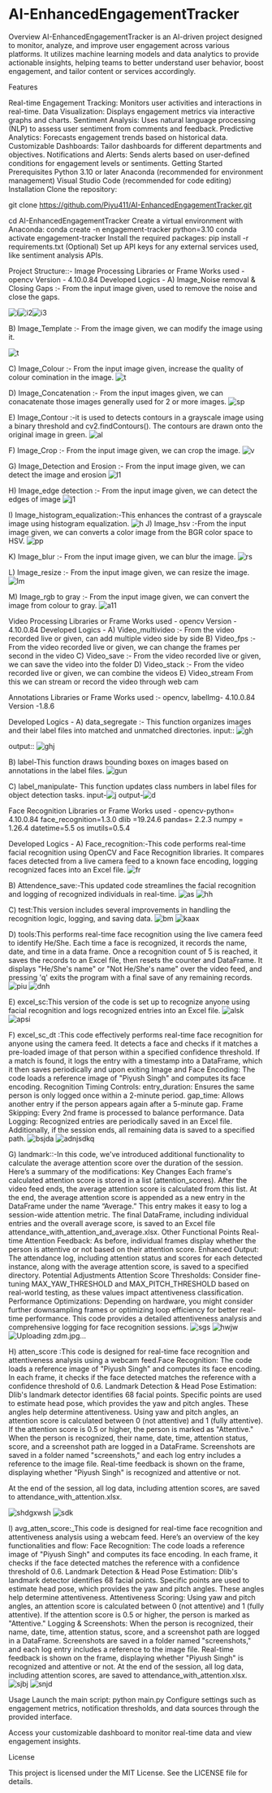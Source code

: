# AI-EnhancedEngagementTracker
Overview
AI-EnhancedEngagementTracker is an AI-driven project designed to monitor, analyze, and improve user engagement across various platforms. It utilizes machine learning models and data analytics to provide actionable insights, helping teams to better understand user behavior, boost engagement, and tailor content or services accordingly.

Features

Real-time Engagement Tracking: Monitors user activities and interactions in real-time.
Data Visualization: Displays engagement metrics via interactive graphs and charts.
Sentiment Analysis: Uses natural language processing (NLP) to assess user sentiment from comments and feedback.
Predictive Analytics: Forecasts engagement trends based on historical data.
Customizable Dashboards: Tailor dashboards for different departments and objectives.
Notifications and Alerts: Sends alerts based on user-defined conditions for engagement levels or sentiments.
Getting Started
Prerequisites
Python 3.10 or later
Anaconda (recommended for environment management)
Visual Studio Code (recommended for code editing)
Installation
Clone the repository:

git clone https://github.com/Piyu411/AI-EnhancedEngagementTracker.git

cd AI-EnhancedEngagementTracker
Create a virtual environment with Anaconda:
conda create -n engagement-tracker python=3.10
conda activate engagement-tracker
Install the required packages:
pip install -r requirements.txt
(Optional) Set up API keys for any external services used, like sentiment analysis APIs.


Project Structure::-
Image Processing Libraries or Frame Works used - opencv Version - 4.10.0.84 Developed Logics -
A) Image_Noise removal & Closing Gaps :- From the input image given, used to remove the noise and close the gaps.

![i](https://github.com/user-attachments/assets/c678c6f1-b3f8-401e-b1fd-da2f5e79a4fb)![i2](https://github.com/user-attachments/assets/3ba2e7a8-8ad1-45c7-a3a2-5d7e89f1a5d3)![i3](https://github.com/user-attachments/assets/53c67a48-ab6c-48e9-a35d-8d59a3187475)

B) Image_Template :- From the image given, we can modify the image using it.

![t](https://github.com/user-attachments/assets/c92d20ca-3735-4837-8a69-5378b0139d09)

C) Image_Colour :- From the input image given, increase the quality of colour comination in the image.
![t](https://github.com/user-attachments/assets/4b172b25-94c0-4e76-99f2-23854ef57e98)

D) Image_Concatenation :- From the input images given, we can conacatenate those images generally used for 2 or more images.
![sp](https://github.com/user-attachments/assets/30b9aedb-6503-459d-b612-74dd10b95cf8)

E) Image_Contour :-it is used to detects contours in a grayscale image using a binary threshold and cv2.findContours(). The contours are drawn onto the original image in green.
![al](https://github.com/user-attachments/assets/8cdc87e7-e838-43a1-abc8-e10c5b17f7f2)

F) Image_Crop :- From the input image given, we can crop the image. 
![v](https://github.com/user-attachments/assets/63de225c-9d0a-45b0-a9dd-6c0284d06ea1)

G) Image_Detection and Erosion :- From the input image given, we can detect the image and erosion
![l1](https://github.com/user-attachments/assets/f1cd8bf1-9a6f-41dd-ab7b-b2ee1d8f3a0b)

H) Image_edge detection :- From the input image given, we can detect the edges of image
![j1](https://github.com/user-attachments/assets/63679669-3b49-4b63-8b4d-e8b21bd9dce5)

I) Image_histogram_equalization:-This enhances the contrast of a grayscale image using histogram equalization.
![h](https://github.com/user-attachments/assets/7e3d33ce-72ba-4b57-b20d-d0567e4220e0)
J) Image_hsv :-From the input image given, we can converts a color image from the BGR color space to HSV.
![pp](https://github.com/user-attachments/assets/a76532a5-672b-418e-86f2-fdee0d55d31a)

K)  Image_blur :- From the input image given, we can blur the image.
![rs](https://github.com/user-attachments/assets/ec31566b-0f03-4a20-a9df-f8c101e10c2d)

L) Image_resize :- From the input image given, we can resize the image.
![lm](https://github.com/user-attachments/assets/a6a6e65a-d1c1-4b25-a837-eee1dfdca4db)

M) Image_rgb to gray :- From the input image given, we can convert the image from colour to gray.
![a11](https://github.com/user-attachments/assets/d9f1f83f-72e9-402c-a015-8ebb1393785f)



Video Processing Libraries or Frame Works used - opencv Version - 4.10.0.84 Developed Logics - 
A) Video_multivideo :- From the video recorded live or given, can add multiple video side by side 
B) Video_fps :- From the video recorded live or given, we can change the frames per second in the video 
C) Video_save :- From the video recorded live or given, we can save the video into the folder 
D) Video_stack :- From the video recorded live or given, we can combine the videos 
E) Video_stream From this we can stream or record the video through web cam
 
Annotations Libraries or Frame Works used :-
opencv, labelImg- 4.10.0.84
Version -1.8.6 

Developed Logics - 
A) data_segregate :- This function organizes images and their label files into matched and unmatched directories.
input::
![gh](https://github.com/user-attachments/assets/4f78268f-82fa-4f47-a151-14e9d675c1dc)

output::
![ghj](https://github.com/user-attachments/assets/49494ce7-7081-460d-98d6-cf07dcc8e47d)


B) label-This function draws bounding boxes on images based on annotations in the label files.
![gun](https://github.com/user-attachments/assets/f2615c4d-5cbd-4249-947b-f9e990768881)

C) label_manipulate- This function updates class numbers in label files for object detection tasks.
input-![j](https://github.com/user-attachments/assets/98d02966-306a-4ad0-9716-f84ea8a0ff0f)
output-![d](https://github.com/user-attachments/assets/756ca73d-31d3-43e7-89d4-0a3cb05f5de0)



Face Recognition Libraries or Frame Works used - 
opencv-python= 4.10.0.84
face_recognition=1.3.0
dlib =19.24.6
pandas= 2.2.3
numpy = 1.26.4
datetime=5.5
os
imutils=0.5.4

Developed Logics - 
A) Face_recognition:-This code performs real-time facial recognition using OpenCV and Face Recognition libraries. It compares faces detected from a live camera feed to a known face encoding, logging recognized faces into an Excel file.
![fr](https://github.com/user-attachments/assets/77dc7c0b-f6ae-41ae-8478-dc0fa61edb04)

B) Attendence_save:-This updated code streamlines the facial recognition and logging of recognized individuals in real-time.
![as](https://github.com/user-attachments/assets/8edeb2be-cbec-4b3e-babf-eef14e2c1521)
![hh](https://github.com/user-attachments/assets/7310099c-cbd1-4bad-a3bf-c4cf096f7291)


C) test:This version includes several improvements in handling the recognition logic, logging, and saving data.
![bm](https://github.com/user-attachments/assets/e6979737-ded9-480d-91d7-271daae85d87)
![kaax](https://github.com/user-attachments/assets/6fa401ea-a355-430c-b74c-4157addc5223)

D) tools:This performs real-time face recognition using the live camera feed to identify He/She. Each time a face is recognized, it records the name, date, and time in a data frame. Once a recognition count of 5 is reached, it saves the records to an Excel file, then resets the counter and DataFrame. It displays "He/She's name" or "Not He/She's name" over the video feed, and pressing 'q' exits the program with a final save of any remaining records.
![piu](https://github.com/user-attachments/assets/aaae6ed0-8ca6-421f-8a1b-e25f691158f4)
![dnh](https://github.com/user-attachments/assets/824222d8-44e5-437b-baf2-e8e222495358)



E) excel_sc:This version of the code is set up to recognize anyone using facial recognition and logs recognized entries into an Excel file.
![alsk](https://github.com/user-attachments/assets/f97819e5-8d4a-45c5-9d37-e7d55a4ec008)
![apsi](https://github.com/user-attachments/assets/7f0138fa-dbe6-4b40-9a4e-fc2fc845ea79)

F) excel_sc_dt :This code effectively performs real-time face recognition for anyone using the camera feed. It detects a face and checks if it matches a pre-loaded image of that person within a specified confidence threshold. If a match is found, it logs the entry with a timestamp into a DataFrame, which it then saves periodically and upon exiting
Image and Face Encoding: The code loads a reference image of "Piyush Singh" and computes its face encoding.
Recognition Timing Controls:
entry_duration: Ensures the same person is only logged once within a 2-minute period.
gap_time: Allows another entry if the person appears again after a 5-minute gap.
Frame Skipping: Every 2nd frame is processed to balance performance.
Data Logging: Recognized entries are periodically saved in an Excel file. Additionally, if the session ends, all remaining data is saved to a specified path.
![bsjda](https://github.com/user-attachments/assets/8b7fc388-7085-410d-8df8-60b9bd823d18)
![adnjsdkq](https://github.com/user-attachments/assets/041c4f59-c078-49c7-a7c1-5181eb0a619e)


G) landmark::-In this code, we've introduced additional functionality to calculate the average attention score over the duration of the session. Here’s a summary of the modifications:
Key Changes
Each frame's calculated attention score is stored in a list (attention_scores). After the video feed ends, the average attention score is calculated from this list.
At the end, the average attention score is appended as a new entry in the DataFrame under the name “Average.” This entry makes it easy to log a session-wide attention metric.
The final DataFrame, including individual entries and the overall average score, is saved to an Excel file attendance_with_attention_and_average.xlsx.
Other Functional Points
Real-time Attention Feedback: As before, individual frames display whether the person is attentive or not based on their attention score.
Enhanced Output: The attendance log, including attention status and scores for each detected instance, along with the average attention score, is saved to a specified directory.
Potential Adjustments
Attention Score Thresholds: Consider fine-tuning MAX_YAW_THRESHOLD and MAX_PITCH_THRESHOLD based on real-world testing, as these values impact attentiveness classification.
Performance Optimizations: Depending on hardware, you might consider further downsampling frames or optimizing loop efficiency for better real-time performance.
This code provides a detailed attentiveness analysis and comprehensive logging for face recognition sessions.
![sgs](https://github.com/user-attachments/assets/15bf1c82-5ba8-4dca-a085-af19e1cb3412)
![hwjw](https://github.com/user-attachments/assets/7df6c58f-a2fa-4955-9570-459b3868bcca)
![Uploading zdm.jpg…]()

H) atten_score :This code is designed for real-time face recognition and attentiveness analysis using a webcam feed.Face Recognition: The code loads a reference image of "Piyush Singh" and computes its face encoding. In each frame, it checks if the face detected matches the reference with a confidence threshold of 0.6.
Landmark Detection & Head Pose Estimation:
Dlib's landmark detector identifies 68 facial points. Specific points are used to estimate head pose, which provides the yaw and pitch angles. These angles help determine attentiveness.
Using yaw and pitch angles, an attention score is calculated between 0 (not attentive) and 1 (fully attentive). If the attention score is 0.5 or higher, the person is marked as "Attentive."
When the person is recognized, their name, date, time, attention status, score, and a screenshot path are logged in a DataFrame.
Screenshots are saved in a folder named "screenshots," and each log entry includes a reference to the image file.
Real-time feedback is shown on the frame, displaying whether "Piyush Singh" is recognized and attentive or not.

At the end of the session, all log data, including attention scores, are saved to attendance_with_attention.xlsx.

![shdgxwsh](https://github.com/user-attachments/assets/722f1f09-fd2e-4cc1-b3ec-353d24ec2406)
![sdk](https://github.com/user-attachments/assets/cc920e50-31f0-4aa3-868c-39afdeb84621)


I) avg_atten_score:_This code is designed for real-time face recognition and attentiveness analysis using a webcam feed. Here’s an overview of the key functionalities and flow:
Face Recognition: The code loads a reference image of "Piyush Singh" and computes its face encoding. In each frame, it checks if the face detected matches the reference with a confidence threshold of 0.6.
Landmark Detection & Head Pose Estimation:
Dlib's landmark detector identifies 68 facial points. Specific points are used to estimate head pose, which provides the yaw and pitch angles. These angles help determine attentiveness.
Attentiveness Scoring:
Using yaw and pitch angles, an attention score is calculated between 0 (not attentive) and 1 (fully attentive). If the attention score is 0.5 or higher, the person is marked as "Attentive."
Logging & Screenshots:
When the person is recognized, their name, date, time, attention status, score, and a screenshot path are logged in a DataFrame.
Screenshots are saved in a folder named "screenshots," and each log entry includes a reference to the image file.
Real-time feedback is shown on the frame, displaying whether "Piyush Singh" is recognized and attentive or not.
At the end of the session, all log data, including attention scores, are saved to attendance_with_attention.xlsx.
![sjbj](https://github.com/user-attachments/assets/5b74c38f-e71f-43a0-9fec-6522c7db2e5b)
![snjd](https://github.com/user-attachments/assets/efb6320d-a924-45ec-9d37-3006b70cecff)



Usage
Launch the main script:
python main.py
Configure settings such as engagement metrics, notification thresholds, and data sources through the provided interface.

Access your customizable dashboard to monitor real-time data and view engagement insights.

License

This project is licensed under the MIT License. See the LICENSE file for details.
